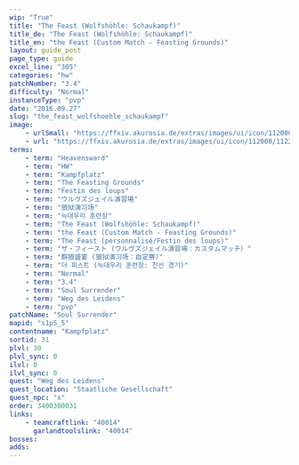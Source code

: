 ```yaml
---
wip: "True"
title: "The Feast (Wolfshöhle: Schaukampf)"
title_de: "The Feast (Wolfshöhle: Schaukampf)"
title_en: "the Feast (Custom Match - Feasting Grounds)"
layout: guide_post
page_type: guide
excel_line: "305"
categories: "hw"
patchNumber: "3.4"
difficulty: "Normal"
instanceType: "pvp"
date: "2016.09.27"
slug: "the_feast_wolfshoehle_schaukampf"
image:
    - urlSmall: "https://ffxiv.akurosia.de/extras/images/ui/icon/112000/112287.png"
    - url: "https://ffxiv.akurosia.de/extras/images/ui/icon/112000/112287.png"
terms:
    - term: "Heavensward"
    - term: "HW"
    - term: "Kampfplatz"
    - term: "The Feasting Grounds"
    - term: "Festin des loups"
    - term: "ウルヴズジェイル演習場"
    - term: "狼狱演习场"
    - term: "늑대우리 훈련장"
    - term: "The Feast (Wolfshöhle: Schaukampf)"
    - term: "the Feast (Custom Match - Feasting Grounds)"
    - term: "The Feast (personnalisé/Festin des loups)"
    - term: "ザ・フィースト (ウルヴズジェイル演習場：カスタムマッチ）"
    - term: "群狼盛宴 (狼狱演习场：自定赛)"
    - term: "더 피스트 (늑대우리 훈련장: 친선 경기)"
    - term: "Normal"
    - term: "3.4"
    - term: "Soul Surrender"
    - term: "Weg des Leidens"
    - term: "pvp"
patchName: "Soul Surrender"
mapid: "s1p5_5"
contentname: "Kampfplatz"
sortid: 31
plvl: 30
plvl_sync: 0
ilvl: 0
ilvl_sync: 0
quest: "Weg des Leidens"
quest_location: "Staatliche Gesellschaft"
quest_npc: "x"
order: 3400300031
links:
    - teamcraftlink: "40014"
      garlandtoolslink: "40014"
bosses:
adds:
---
```

